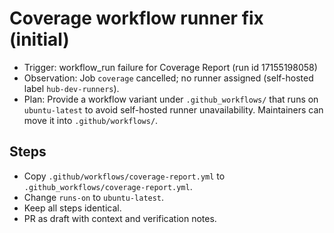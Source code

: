# Coverage workflow runner fix (initial)

- Trigger: workflow_run failure for Coverage Report (run id 17155198058)
- Observation: Job `coverage` cancelled; no runner assigned (self-hosted label `hub-dev-runners`).
- Plan: Provide a workflow variant under `.github_workflows/` that runs on `ubuntu-latest` to avoid self-hosted runner unavailability. Maintainers can move it into `.github/workflows/`.

## Steps
- Copy `.github/workflows/coverage-report.yml` to `.github_workflows/coverage-report.yml`.
- Change `runs-on` to `ubuntu-latest`.
- Keep all steps identical.
- PR as draft with context and verification notes.

